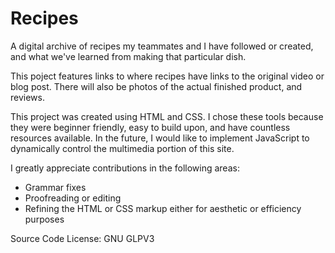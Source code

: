 # Recipes
 
 
 A digital archive of recipes my teammates and I have followed or created, and what we've learned from making that particular dish. 

 This poject features links to where recipes have links to the original video or blog post. There will also be photos of the actual finished product, and reviews.

 This project was created using HTML and CSS. I chose these tools because they were beginner friendly, easy to build upon, and have countless resources available. In the future, I would like to implement JavaScript to dynamically control the multimedia portion of this site. 

 I greatly appreciate contributions in the following areas:
 - Grammar fixes
 - Proofreading or editing
 - Refining the HTML or CSS markup either for aesthetic or efficiency purposes
 
Source Code License: GNU GLPV3
